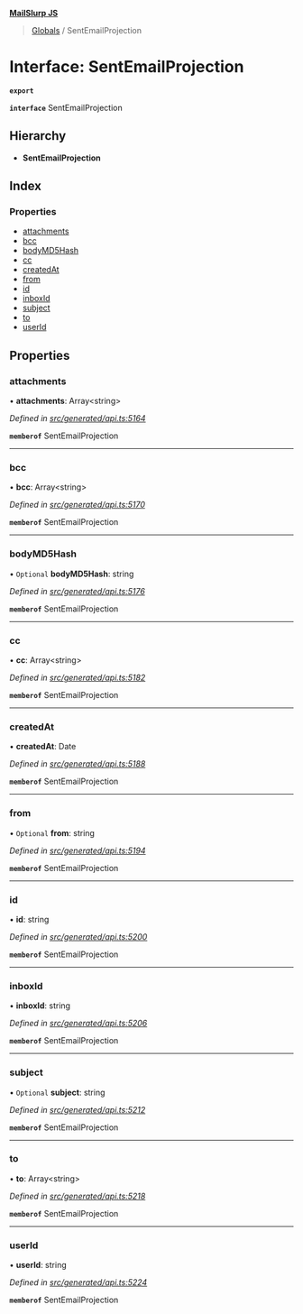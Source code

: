 **[MailSlurp JS](../README.md)**

> [Globals](../README.md) / SentEmailProjection

# Interface: SentEmailProjection

**`export`** 

**`interface`** SentEmailProjection

## Hierarchy

* **SentEmailProjection**

## Index

### Properties

* [attachments](sentemailprojection.md#attachments)
* [bcc](sentemailprojection.md#bcc)
* [bodyMD5Hash](sentemailprojection.md#bodymd5hash)
* [cc](sentemailprojection.md#cc)
* [createdAt](sentemailprojection.md#createdat)
* [from](sentemailprojection.md#from)
* [id](sentemailprojection.md#id)
* [inboxId](sentemailprojection.md#inboxid)
* [subject](sentemailprojection.md#subject)
* [to](sentemailprojection.md#to)
* [userId](sentemailprojection.md#userid)

## Properties

### attachments

•  **attachments**: Array\<string>

*Defined in [src/generated/api.ts:5164](https://github.com/mailslurp/mailslurp-client/blob/2c659a7/src/generated/api.ts#L5164)*

**`memberof`** SentEmailProjection

___

### bcc

•  **bcc**: Array\<string>

*Defined in [src/generated/api.ts:5170](https://github.com/mailslurp/mailslurp-client/blob/2c659a7/src/generated/api.ts#L5170)*

**`memberof`** SentEmailProjection

___

### bodyMD5Hash

• `Optional` **bodyMD5Hash**: string

*Defined in [src/generated/api.ts:5176](https://github.com/mailslurp/mailslurp-client/blob/2c659a7/src/generated/api.ts#L5176)*

**`memberof`** SentEmailProjection

___

### cc

•  **cc**: Array\<string>

*Defined in [src/generated/api.ts:5182](https://github.com/mailslurp/mailslurp-client/blob/2c659a7/src/generated/api.ts#L5182)*

**`memberof`** SentEmailProjection

___

### createdAt

•  **createdAt**: Date

*Defined in [src/generated/api.ts:5188](https://github.com/mailslurp/mailslurp-client/blob/2c659a7/src/generated/api.ts#L5188)*

**`memberof`** SentEmailProjection

___

### from

• `Optional` **from**: string

*Defined in [src/generated/api.ts:5194](https://github.com/mailslurp/mailslurp-client/blob/2c659a7/src/generated/api.ts#L5194)*

**`memberof`** SentEmailProjection

___

### id

•  **id**: string

*Defined in [src/generated/api.ts:5200](https://github.com/mailslurp/mailslurp-client/blob/2c659a7/src/generated/api.ts#L5200)*

**`memberof`** SentEmailProjection

___

### inboxId

•  **inboxId**: string

*Defined in [src/generated/api.ts:5206](https://github.com/mailslurp/mailslurp-client/blob/2c659a7/src/generated/api.ts#L5206)*

**`memberof`** SentEmailProjection

___

### subject

• `Optional` **subject**: string

*Defined in [src/generated/api.ts:5212](https://github.com/mailslurp/mailslurp-client/blob/2c659a7/src/generated/api.ts#L5212)*

**`memberof`** SentEmailProjection

___

### to

•  **to**: Array\<string>

*Defined in [src/generated/api.ts:5218](https://github.com/mailslurp/mailslurp-client/blob/2c659a7/src/generated/api.ts#L5218)*

**`memberof`** SentEmailProjection

___

### userId

•  **userId**: string

*Defined in [src/generated/api.ts:5224](https://github.com/mailslurp/mailslurp-client/blob/2c659a7/src/generated/api.ts#L5224)*

**`memberof`** SentEmailProjection

